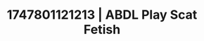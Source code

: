 ---
categories:
- Tradwife
- Sex Olympics
- Intimate reveal
- Stepsister roleplay
- Teacher fantasy
image: /assets/images/1747801121213.jpg
layout: post
seo:
  description: Featured content with artistic ABDL Play, Scat Fetish. HD images available.
  keywords: ABDL Play, Scat Fetish
  og_image: /assets/images/1747801121213.jpg
  schema_type: VisualArtwork
tags:
- '#1747801121213'
- Scat Fetish
- ABDL Play
title: 1747801121213 | ABDL Play Scat Fetish
---